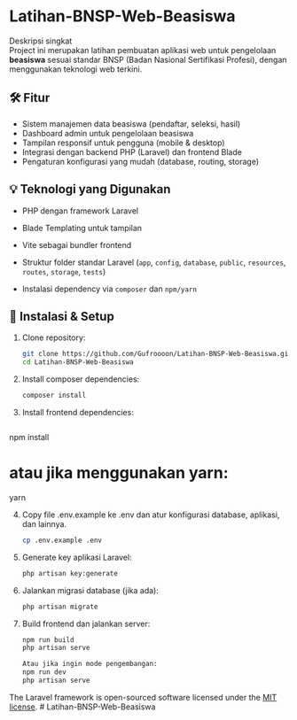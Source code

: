  # Latihan-BNSP-Web-Beasiswa

 Deskripsi singkat  
 Project ini merupakan latihan pembuatan aplikasi web untuk pengelolaan **beasiswa** sesuai standar BNSP (Badan Nasional Sertifikasi Profesi), dengan menggunakan   teknologi web terkini.

 ## 🛠️ Fitur  
 - Sistem manajemen data beasiswa (pendaftar, seleksi, hasil)  
 - Dashboard admin untuk pengelolaan beasiswa  
 - Tampilan responsif untuk pengguna (mobile & desktop)  
 - Integrasi dengan backend PHP (Laravel) dan frontend Blade  
 - Pengaturan konfigurasi yang mudah (database, routing, storage)  

 ## 💡 Teknologi yang Digunakan  
 - PHP dengan framework Laravel  

 - Blade Templating untuk tampilan  
 - Vite sebagai bundler frontend  
 - Struktur folder standar Laravel (`app`, `config`, `database`, `public`, `resources`, `routes`, `storage`, `tests`)  
 - Instalasi dependency via `composer` dan `npm/yarn`  

 ## 🚀 Instalasi & Setup  
1. Clone repository:  
   ```bash
   git clone https://github.com/Gufroooon/Latihan-BNSP-Web-Beasiswa.git
   cd Latihan-BNSP-Web-Beasiswa

2. Install composer dependencies:  
   ```bash
   composer install

3. Install frontend dependencies: 
   ```bash
  npm install
  # atau jika menggunakan yarn:
  yarn   

4. Copy file .env.example ke .env dan atur konfigurasi database, aplikasi, dan lainnya.
   ```bash
   cp .env.example .env

5. Generate key aplikasi Laravel: 
   ```bash
   php artisan key:generate

6. Jalankan migrasi database (jika ada):
   ```bash
   php artisan migrate

7. Build frontend dan jalankan server: 
   ```bash
   npm run build
   php artisan serve      

   Atau jika ingin mode pengembangan:
   npm run dev
   php artisan serve
The Laravel framework is open-sourced software licensed under the [MIT license](https://opensource.org/licenses/MIT).
#   L a t i h a n - B N S P - W e b - B e a s i s w a 
 
 
